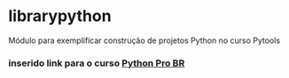 # librarypython
Módulo para exemplificar construção de projetos Python no curso Pytools

### inserido link para o curso [Python Pro BR](https://plataforma.dev.pro.br/)